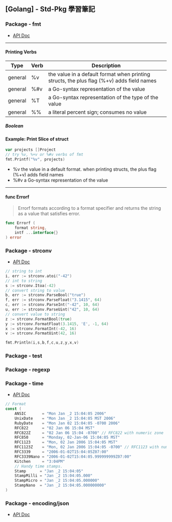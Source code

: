 ## [Golang] - Std-Pkg 學習筆記

### **Package - fmt**
- [API Doc](https://pkg.go.dev/fmt)
---
#### Printing Verbs
| Type | Verb | Description |
| ---- | ---- | ------------ |
| general | %v | the value in a default format when printing structs, the plus flag (%+v) adds field names |
| general | %#v | a Go-syntax representation of the value |
| general | %T | a Go-syntax representation of the type of the value |
| general | %% | a literal percent sign; consumes no value |

##### ***Boolean***


#### Example: Print Slice of struct
```go
var projects []Project
// try %v, %+v or %#v verbs of fmt
fmt.Printf("%v", projects)
```
* %v  the value in a default format.
    when printing structs, the plus flag (%+v) adds field names
* %#v a Go-syntax representation of the value
---
#### func Errorf
> Errorf formats according to a format specifier and returns the string as a value that satisfies error.
```go
func Errorf (
    format string,
    intf ...interface{}
) error
```
### Package - strconv

- [API Doc](https://golang.org/pkg/strconv/)

```go
// string to int
i, err := strconv.atoi("-42")
// int to string
s := strconv.Itoa(-42)
// convert string to value
b, err := strconv.ParseBool("true")
f, err := strconv.ParseFloat("3.1415", 64)
c, err := strconv.ParseInt("-42", 10, 64)
u, err := strconv.ParseUint("42", 10, 64)
// convert value to string
z := strconv.FormatBool(true)
y := strconv.FormatFloat(3.1415, 'E', -1, 64)
x := strconv.FormatInt(-42, 16)
v := strconv.FormatUint(42, 16)

fmt.Println(i,s,b,f,c,u,z,y,x,v)
```



### Package - test



### Package - regexp



### Package - time

- [API Doc](https://golang.org/pkg/time/)

```go
// Format
const (
    ANSIC       = "Mon Jan _2 15:04:05 2006"
    UnixDate    = "Mon Jan _2 15:04:05 MST 2006"
    RubyDate    = "Mon Jan 02 15:04:05 -0700 2006"
    RFC822      = "02 Jan 06 15:04 MST"
    RFC822Z     = "02 Jan 06 15:04 -0700" // RFC822 with numeric zone
    RFC850      = "Monday, 02-Jan-06 15:04:05 MST"
    RFC1123     = "Mon, 02 Jan 2006 15:04:05 MST"
    RFC1123Z    = "Mon, 02 Jan 2006 15:04:05 -0700" // RFC1123 with numeric zone
    RFC3339     = "2006-01-02T15:04:05Z07:00"
    RFC3339Nano = "2006-01-02T15:04:05.999999999Z07:00"
    Kitchen     = "3:04PM"
    // Handy time stamps.
    Stamp      = "Jan _2 15:04:05"
    StampMilli = "Jan _2 15:04:05.000"
    StampMicro = "Jan _2 15:04:05.000000"
    StampNano  = "Jan _2 15:04:05.000000000"
)

```



### Package - encoding/json

- [API Doc](https://golang.org/pkg/encoding/json/)







